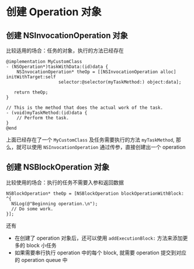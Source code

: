 # 创建 Operation 对象

## 创建 NSInvocationOperation 对象

比较适用的场合：任务的对象，执行的方法已经存在

```objc
@implementation MyCustomClass
- (NSOperation*)taskWithData:(id)data {
    NSInvocationOperation* theOp = [[NSInvocationOperation alloc] initWithTarget:self
                    selector:@selector(myTaskMethod:) object:data];
 
   return theOp;
}
 
// This is the method that does the actual work of the task.
- (void)myTaskMethod:(id)data {
    // Perform the task.
}
@end
```

上面已经存在了一个 `MyCustomClass` 及任务需要执行的方法 `myTaskMethod`, 那么，就可以使用 `NSInvocationOperation` 通过传参，直接创建出一个 operation

## 创建 NSBlockOperation 对象

比较使用的场合：执行的任务不需要入参和返回数据

```objc
NSBlockOperation* theOp = [NSBlockOperation blockOperationWithBlock: ^{
  NSLog(@"Beginning operation.\n");
  // Do some work.
}];
```

还有

- 在创建了 operation 对象后，还可以使用 `addExecutionBlock:` 方法来添加更多的 block 小任务
- 如果需要串行执行 operation 中的每个 block, 就需要 operation 提交到对应的 operation queue 中

